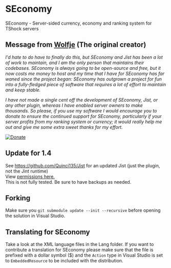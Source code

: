 SEconomy
========

SEconomy - Server-sided currency, economy and ranking system for TShock servers

## Message from [Wolfje](https://github.com/tylerjwatson/) (The original creator)
*I'd hate to do have to finally do this, but SEconomy and Jist has been a lot of work to maintain, and I am the only person that maintains their codebases. SEconomy is always going to be open-source and free, but it now costs me money to host and my time that I have for SEconomy has far waned since the project began: SEconomy has outgrown a project for fun into a fully-fledged piece of software that requires a lot of effort to maintain and keep stable.*

*I have not made a single cent off the development of SEconomy, Jist, or any other plugin, whereas I have enabled server owners to make thousands. So please, if you use my software I would encourage you to donate to ensure the continued support for SEconomy, particularly if your server profits from my ranking system or currency; it would really help me out and give me some extra sweet thanks for my effort.*

[![Donate](https://img.shields.io/badge/Donate-PayPal-green.svg)](https://www.paypal.com/cgi-bin/webscr?cmd=_s-xclick&hosted_button_id=DWGM3AWJT4UGU)

## Update for 1.4
See https://github.com/Quinci135/Jist for an updated Jist (just the plugin, not the Jint runtime)  
View [permissions here.](SEconomyPlugin/Permissions.txt)  
This is not fully tested. Be sure to have backups as needed.

## Forking

Make sure you `git submodule update --init --recursive` before opening the solution in Visual Studio.

## Translating for SEconomy

Take a look at the XML language files in the Lang folder.  If you want to contribute a translation for SEconomy please make sure that the file is prefixed with a dollar symbol ($) and the `Action` type in Visual Studio is set to `EmbeddedResource` to be included with the distribution.
